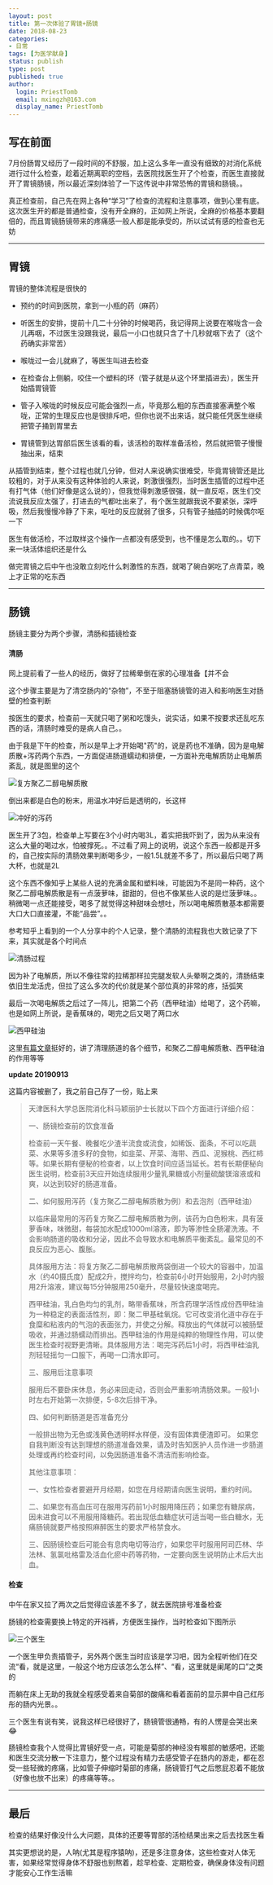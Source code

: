 ```yaml
---
layout: post
title: 第一次体验了胃镜+肠镜
date: 2018-08-23
categories:
- 日常
tags: [为医学献身]
status: publish
type: post
published: true
author:
  login: PriestTomb
  email: mxingzh@163.com
  display_name: PriestTomb
---
```


## 写在前面

7月份肠胃又经历了一段时间的不舒服，加上这么多年一直没有细致的对消化系统进行过什么检查，趁着近期离职的空档，去医院找医生开了个检查，而医生直接就开了胃镜肠镜，所以最近深刻体验了一下这传说中非常恐怖的胃镜和肠镜。。

真正检查前，自己先在网上各种“学习”了检查的流程和注意事项，做到心里有底。这次医生开的都是普通检查，没有开全麻的，正如网上所说，全麻的价格基本要翻倍的，而且胃镜肠镜带来的疼痛感一般人都是能承受的，所以试试有感的检查也无妨

---

## 胃镜

胃镜的整体流程是很快的

* 预约的时间到医院，拿到一小瓶的药（麻药）

* 听医生的安排，提前十几二十分钟的时候喝药，我记得网上说要在喉咙含一会儿再咽，不过医生没跟我说，最后一小口也就只含了十几秒就咽下去了（这个药确实非常苦）

* 喉咙过一会儿就麻了，等医生叫进去检查

* 在检查台上侧躺，咬住一个塑料的环（管子就是从这个环里插进去），医生开始插胃镜管

* 管子入喉咙的时候反应可能会强烈一点，毕竟那么粗的东西直接塞满整个喉咙，正常的生理反应也是很排斥吧，但你也说不出来话，就只能任凭医生继续把管子捅到胃里去

* 胃镜管到达胃部后医生该看的看，该活检的取样准备活检，然后就把管子慢慢抽出来，结束

从插管到结束，整个过程也就几分钟，但对人来说确实很难受，毕竟胃镜管还是比较粗的，对于从来没有这种体验的人来说，刺激很强烈，当时医生插管的过程中还有打气体（他们好像是这么说的），但我觉得刺激感很强，就一直反呕，医生们交流说我反应太强了，打进去的气都吐出来了，有个医生就跟我说不要紧张，深呼吸，然后我慢慢冷静了下来，呕吐的反应就弱了很多，只有管子抽插的时候偶尔呕一下

医生有做活检，不过取样这个操作一点都没有感受到，也不懂是怎么取的。。切下来一块活体组织还是什么

做完胃镜之后中午也没敢立刻吃什么刺激性的东西，就喝了碗白粥吃了点青菜，晚上才正常的吃东西

---

## 肠镜

肠镜主要分为两个步骤，清肠和插镜检查

#### 清肠

网上提前看了一些人的经历，做好了拉稀晕倒在家的心理准备【并不会

这个步骤主要是为了清空肠内的“杂物”，不至于阻塞肠镜管的进入和影响医生对肠壁的检查判断

按医生的要求，检查前一天就只喝了粥和吃馒头，说实话，如果不按要求还乱吃东西的话，清肠时难受的是病人自己。。

由于我是下午的检查，所以是早上才开始喝"药"的，说是药也不准确，因为是电解质散+泻药两个东西，一方面促进肠道蠕动和排便，一方面补充电解质防止电解质紊乱，就是图里的这个

![复方聚乙二醇电解质散](/images/blog_img/20180823/复方聚乙二醇电解质散.jpg)

倒出来都是白色的粉末，用温水冲好后是透明的，长这样

![冲好的泻药](/images/blog_img/20180823/冲好的泻药.jpg)

医生开了3包，检查单上写要在3个小时内喝3L，着实把我吓到了，因为从来没有这么大量的喝过水，怕被撑死。。不过看了网上的说明，说这个东西一般都是开多的，自己按实际的清肠效果判断喝多少，一般1.5L就差不多了，所以最后只喝了两大杯，也就是2L

这个东西不像知乎上某些人说的充满金属和塑料味，可能因为不是同一种药，这个聚乙二醇电解质散是有一点菠萝味，甜甜的，但也不像某些人说的是烂菠萝味。。稍微喝一点还能接受，喝多了就觉得这种甜味会想吐，所以喝电解质散基本都需要大口大口直接灌，不能“品尝”。。

参考知乎上看到的一个人分享中的个人记录，整个清肠的流程我也大致记录了下来，其实就是各个时间点

![清肠过程](/images/blog_img/20180823/清肠过程.png)

因为补了电解质，所以不像往常的拉稀那样拉完腿发软人头晕啊之类的，清肠结束依旧生龙活虎，但拉了这么多次的代价就是某个部位真的非常的疼，括弧笑

最后一次喝电解质之后过了一阵儿，把第二个药（西甲硅油）给喝了，这个药嘛，也是如网上所说，是香蕉味的，喝完之后又喝了两口水

![西甲硅油](/images/blog_img/20180823/西甲硅油.jpg)

这里[有篇文章](http://xhk.tjmugh.com.cn/NewsShow.aspx?ID=587)挺好的，讲了清理肠道的各个细节，和聚乙二醇电解质散、西甲硅油的作用等等

**update 20190913**

这篇内容被删了，我之前自己存了一份，贴上来

> 天津医科大学总医院消化科马颖丽护士长就以下四个方面进行详细介绍：
>
> 一、肠镜检查前的饮食准备
>
> 检查前一天午餐、晚餐吃少渣半流食或流食，如稀饭、面条，不可以吃蔬菜、水果等多渣多籽的食物，如韭菜、芹菜、海带、西瓜、泥猴桃、西红柿等。如果长期有便秘的检查者，以上饮食时间应适当延长。若有长期便秘向医生说明，检查前3天应开始连续服用少量乳果糖或小剂量硫酸镁溶液或和爽，以达到较好的肠道准备。
>
> 二、如何服用泻药（复方聚乙二醇电解质散为例）和去泡剂（西甲硅油）
>
> 以临床最常用的泻药复方聚乙二醇电解质散为例，该药为白色粉末，具有菠萝香味，味微甜，每袋加水配成1000ml溶液，即为等渗性全肠灌洗液。不会影响肠道的吸收和分泌，因此不会导致水和电解质平衡紊乱。最常见的不良反应为恶心、腹胀。
>
> 具体服用方法：将复方聚乙二醇电解质散两袋倒进一个较大的容器中，加温水（约40摄氏度）配成2升，搅拌均匀，检查前6小时开始服用，2小时内服用2升溶液，建议每15分钟服用250毫升，尽量较快速度喝完。
>
> 西甲硅油，乳白色均匀的乳剂，略带香蕉味，所含药理学活性成份西甲硅油为一种稳定的表面活性剂，即：聚二甲基硅氧烷。它可改变消化道中存在于食糜和粘液内的气泡的表面张力，并使之分解。释放出的气体就可以被肠壁吸收，并通过肠蠕动而排出。西甲硅油的作用是纯粹的物理性作用，可以使医生检查时视野更清晰。具体服用方法：喝完泻药后1小时，将西甲硅油乳剂轻轻摇匀一口服下，再喝一口清水即可。
>
> 三、服用后注意事项
>
> 服用后不要卧床休息，务必来回走动，否则会严重影响清肠效果。一般1小时左右开始第一次排便，5-8次后排干净。
>
> 四、如何判断肠道是否准备充分
>
> 一般排出物为无色或浅黄色透明样水样便，没有固体粪便渣即可。
如果您自我判断没有达到理想的肠道准备效果，请及时告知医护人员作进一步肠道处理或再约检查时间，以免因肠道准备不清洁而影响检查。
>
> 其他注意事项：
>
> 一、女性检查者要避开月经期，如您在月经期请向医生说明，重约时间。
>
> 二、如果您有高血压可在服用泻药前1小时服用降压药；如果您有糖尿病，因未进食可以不用服用降糖药。若出现低血糖症状可适当喝一些白糖水，无痛肠镜就要严格按照麻醉医生的要求严格禁食水。
>
> 三、因肠镜检查后可能会有息肉电切等治疗，如果您平时服用阿司匹林、华法林、氢氯吡格雷及活血化瘀中药等药物，一定要向医生说明防止术后大出血。

#### 检查

中午在家又拉了两次之后觉得应该差不多了，就去医院排号准备检查

肠镜的检查需要换上特定的开裆裤，方便医生操作，当时检查如下图所示

![三个医生](/images/blog_img/20180823/三个医生.png)

一个医生甲负责插管子，另外两个医生当时应该是学习吧，因为全程听他们在交流“看，就是这里，一般这个地方应该怎么怎么样”、“看，这里就是阑尾的口”之类的

而躺在床上无助的我就全程感受着来自菊部的酸痛和看着面前的显示屏中自己红彤彤的肠内光景。。

三个医生有说有笑，说我这样已经很好了，肠镜管很通畅，有的人愣是会哭出来 😂

肠镜检查我个人觉得比胃镜好受一点，可能是菊部的神经没有喉部的敏感吧，还能和医生交流分散一下注意力，整个过程没有精力去感受管子在肠内的游走，都在忍受一些轻微的疼痛，比如管子伸缩时菊部的疼痛，肠镜管打气之后憋屁忍着不能放（好像也放不出来）的疼痛等等。。

---

## 最后

检查的结果好像没什么大问题，具体的还要等胃部的活检结果出来之后去找医生看

其实更想说的是，人呐(尤其是程序猿呐)，还是多注意身体，这些检查对人体无害，如果经常觉得身体不舒服也别熬着，趁早检查、定期检查，确保身体没有问题才能安心工作生活嘛
